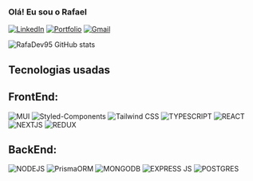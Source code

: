 ### Olá! Eu sou o Rafael

[![LinkedIn](https://img.shields.io/badge/LinkedIn-0077B5?style=for-the-badge&logo=linkedin&logoColor=white)](https://www.linkedin.com/in/rafadev95/)
[![Portfolio](https://img.shields.io/badge/Portfolio-0A0A0A?style=for-the-badge&logo=dev.to&logoColor=white)](https://rafaelsantos-portfolio.vercel.app/)
[![Gmail](https://img.shields.io/badge/Gmail-D14836?style=for-the-badge&logo=gmail&logoColor=white)](https://mailto:rafael-dev@hotmail.com)

![RafaDev95 GitHub stats](https://github-readme-stats.vercel.app/api?username=RafaDev95&show_icons=true&theme=tokyonight)

## Tecnologias usadas

## FrontEnd: 


<div style='display:inline_block'> 

<img  alt="MUI" src="https://img.shields.io/badge/MaterialUi-000?style=for-the-badge&logo=mui&logoColor=white">

<img  alt="Styled-Components" src="https://img.shields.io/badge/styled--components-yellow?style=for-the-badge&logo=styled-components&logoColor=white">

<img  alt="Tailwind CSS" src="https://img.shields.io/badge/Tailwind_CSS-38B2AC?style=for-the-badge&logo=tailwind-css&logoColor=white">
  
<img alt="TYPESCRIPT" src="https://img.shields.io/badge/TypeScript-007ACC?style=for-the-badge&logo=typescript&logoColor=white">
  
<img  alt="REACT" src="https://img.shields.io/badge/React-20232A?style=for-the-badge&logo=react&logoColor=61DAFB">

<img  alt="NEXTJS" src="https://img.shields.io/badge/Next-20232A?style=for-the-badge&logo=vercel&logoColor=FFFFF">

<img  alt="REDUX" src="https://img.shields.io/badge/Redux-764abc?style=for-the-badge&logo=redux&logoColor=white">

</div>


## BackEnd:
<div style='display:inline_block'>
  <img  alt="NODEJS" src="https://img.shields.io/badge/Node.js-43853D?style=for-the-badge&logo=node.js&logoColor=white">

<img alt='PrismaORM' src="https://img.shields.io/badge/Prisma-000?style=for-the-badge&logo=prisma&logoColor=white">

<img  alt="MONGODB" src="https://img.shields.io/badge/MongoDB-4EA94B?style=for-the-badge&logo=mongodb&logoColor=white">

<img  alt="EXPRESS JS" src="https://img.shields.io/badge/Express.js-404D59?style=for-the-badge">

<img  alt="POSTGRES" src="https://img.shields.io/badge/PostgreSQL-9.6+-336791?style=for-the-badge&logo=postgresql&logoColor=white">
</div>
